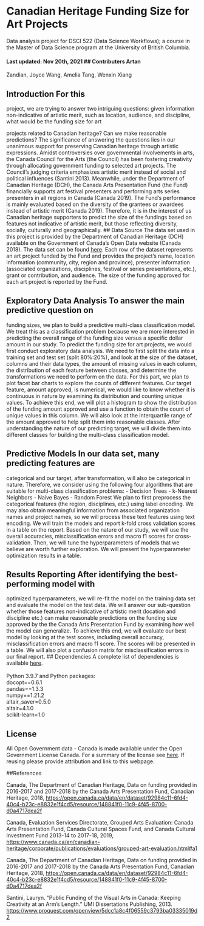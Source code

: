 # Canadian Heritage Funding Size for Art Projects

Data analysis project for DSCI 522 (Data Science Workflows); a course in
the Master of Data Science program at the University of British
Columbia. 

#### Last updated: Nov 20th, 2021 ## Contributers Artan
Zandian, Joyce Wang, Amelia Tang, Wenxin Xiang 

## Introduction For this
project, we are trying to answer two intriguing questions: given
information non-indicative of artistic merit, such as location,
audience, and discipline, what would be the funding size for art

projects related to Canadian heritage? Can we make reasonable
predictions? The significance of answering the questions lies in our
unanimous support for preserving Canadian heritage through artistic
expressions. Amidst controversies over governmental involvements in
arts, the Canada Council for the Arts (the Council) has been fostering
creativity through allocating government funding to selected art
projects. The Council’s judging criteria emphasizes artistic merit
instead of social and political influences (Santini 2013). Meanwhile,
under the Department of Canadian Heritage (DCH), the Canada Arts
Presentation Fund (the Fund) financially supports art festival
presenters and performing arts series presenters in all regions in
Canada (Canada 2019). The Fund’s performance is mainly evaluated based
on the diversity of the grantees or awardees instead of artistic merit
(Canada 2019). Therefore, it is in the interest of us Canadian heritage
supporters to predict the size of the fundings based on features not
indicative of artistic merit, but those reflecting diversity, socially,
culturally and geographically. ## Data Source The data set used in this
project is provided by the Department of Canadian Heritage (DCH)
available on the Government of Canada’s Open Data website (Canada 2018).
The data set can be found
[here](https://open.canada.ca/data/en/dataset/92984c11-6fd4-40c4-b23c-e8832e1f4cd5).
Each row of the dataset represents an art project funded by the Fund and
provides the project’s name, location information (community, city,
region and province), presenter information (associated organizations,
disciplines, festival or series presentations, etc.), grant or
contribution, and audience. The size of the funding approved for each
art project is reported by the Fund.  

## Exploratory Data Analysis To answer the main predictive question on
funding sizes, we plan to build a predictive multi-class classification
model. We treat this as a classification problem because we are more
interested in predicting the overall range of the funding size versus a
specific dollar amount in our study. To predict the funding size for art
projects, we would first conduct exploratory data analysis. We need to
first split the data into a training set and test set (split 80%:20%),
and look at the size of the dataset, columns and their data types, the
amount of missing values in each column, the distribution of each
feature between classes, and determine the transformations we need to
perform on the data. For this part, we plan to plot facet bar charts to
explore the counts of different features. Our target feature, amount
approved, is numerical, we would like to know whether it is continuous
in nature by examining its distribution and counting unique values. To
achieve this end, we will plot a histogram to show the distribution of
the funding amount approved and use a function to obtain the count of
unique values in this column. We will also look at the interquartile
range of the amount approved to help split them into reasonable classes.
After understanding the nature of our predicting target, we will divide
them into different classes for building the multi-class classification
model.  
## Predictive Models In our data set, many predicting features are
categorical and our target, after transformation, will also be
categorical in nature. Therefore, we consider using the following four
algorithms that are suitable for multi-class classification problems: -
Decision Trees - k-Nearest Neighbors - Naive Bayes - Random Forest We
plan to first preprocess the categorical features (the region,
disciplines, etc.) using label encoding. We may also obtain meaningful
information from associated organization names and project names, so we
will process these text features using text encoding. We will train the
models and report k-fold cross validation scores in a table on the
report. Based on the nature of our study, we will use the overall
accuracies, misclassification errors and macro f1 scores for
cross-validation. Then, we will tune the hyperparameters of models that
we believe are worth further exploration. We will present the
hyperparameter optimization results in a table.  

## Results Reporting After identifying the best-performing model with
optimized hyperparameters, we will re-fit the model on the training data
set and evaluate the model on the test data. We will answer our
sub-question whether those features non-indicative of artistic merit
(location and discipline etc.) can make reasonable predictions on the
funding size approved by the the Canada Arts Presentation Fund by
examining how well the model can generalize. To achieve this end, we
will evaluate our best model by looking at the test scores, including
overall accuracy, misclassification errors and macro f1 score. The
scores will be presented in a table. We will also plot a confusion
matrix for misclassification errors in our final report. ## Dependencies
A complete list of dependencies is available
[here](https://github.com/UBC-MDS/canadian_heritage_funding/blob/main/environment.yaml).
<br> <br>Python 3.9.7 and Python packages: <br>docopt==0.6.1
<br>pandas==1.3.3 <br>numpy==1.21.2 <br>altair\_saver=0.5.0
<br>altair=4.1.0 <br>scikit-learn=1.0 

## License 
All Open Government data - Canada is made available under the Open Government License
Canada. For a summary of the license see
[here](https://github.com/UBC-MDS/canadian_heritage_funding/blob/main/LICENSE.md).
If reusing please provide attribution and link to this webpage. 

##References 

Canada, The Department of Canadian Heritage, Data on funding
provided in 2016-2017 and 2017-2018 by the Canada Arts Presentation
Fund, Canadian Heritage, 2018,
<https://open.canada.ca/data/en/dataset/92984c11-6fd4-40c4-b23c-e8832e1f4cd5/resource/148841f0-11c9-4f45-8700-d0a4717dea2f>

Canada, Evaluation Services Directorate, Grouped Arts Evaluation: Canada
Arts Presentation Fund, Canada Cultural Spaces Fund, and Canada Cultural
Investment Fund 2013-14 to 2017-18, 2019,
<https://www.canada.ca/en/canadian-heritage/corporate/publications/evaluations/grouped-art-evaluation.html#a1>

Canada, The Department of Canadian Heritage, Data on funding provided in
2016-2017 and 2017-2018 by the Canada Arts Presentation Fund, Canadian
Heritage, 2018,
<https://open.canada.ca/data/en/dataset/92984c11-6fd4-40c4-b23c-e8832e1f4cd5/resource/148841f0-11c9-4f45-8700-d0a4717dea2f>

Santini, Lauryn. “Public Funding of the Visual Arts in Canada: Keeping
Creativity at an Arm’s Length.” UMI Dissertations Publishing, 2013.
<https://www.proquest.com/openview/5dcc1a8c4f06559c3793ba03335019d2>
